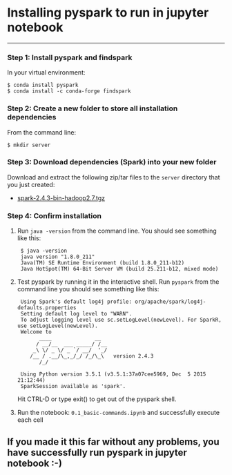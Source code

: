 
# Installing pyspark to run in jupyter notebook

---

### Step 1: Install pyspark and findspark

In your virtual environment:

    $ conda install pyspark
    $ conda install -c conda-forge findspark

### Step 2: Create a new folder to store all installation dependencies
 From the command line:

    $ mkdir server

### Step 3: Download dependencies (Spark) into your new folder

Download and extract the following zip/tar files to the ```server``` directory that you just created:

- [spark-2.4.3-bin-hadoop2.7.tgz](https://spark.apache.org/downloads.html)


### Step 4: Confirm installation

1. Run ```java -version``` from the command line. You should see something like this: 

        $ java -version
        java version "1.8.0_211"
        Java(TM) SE Runtime Environment (build 1.8.0_211-b12)
        Java HotSpot(TM) 64-Bit Server VM (build 25.211-b12, mixed mode)

2. Test pyspark by running it in the interactive shell. Run ```pyspark``` from the command line you should see something like this:

        Using Spark's default log4j profile: org/apache/spark/log4j-defaults.properties
        Setting default log level to "WARN".
        To adjust logging level use sc.setLogLevel(newLevel). For SparkR, use setLogLevel(newLevel).
        Welcome to
              ____              __
             / __/__  ___ _____/ /__
            _\ \/ _ \/ _ `/ __/  '_/
           /__ / .__/\_,_/_/ /_/\_\   version 2.4.3
              /_/
        
        Using Python version 3.5.1 (v3.5.1:37a07cee5969, Dec  5 2015 21:12:44)
        SparkSession available as 'spark'.

    Hit CTRL-D or type exit() to get out of the pyspark shell.


3. Run the notebook: ```0.1_basic-commands.ipynb``` and successfully execute each cell


## If you made it this far without any problems, you have successfully run pyspark in jupyter notebook  :-)